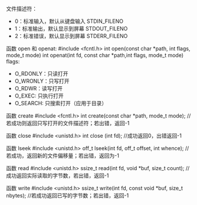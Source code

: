 文件描述符：
- 0：标准输入，默认从键盘输入 STDIN_FILENO
- 1：标准输出，默认显示到屏幕 STDOUT_FILENO
- 2：标准错误，默认显示到屏幕 STDERR_FILENO

函数 open 和 openat:
#include <fcntl.h>
int open(const char *path, int flags, mode_t mode)
int openat(int fd, const char *path,int flags, mode_t mode)
flags:
- O_RDONLY：只读打开
- O_WRONLY：只写打开
- O_RDWR：读写打开
- O_EXEC: 只执行打开
- O_SEARCH: 只搜索打开（应用于目录）

函数 create
#include <fcntl.h>
int create(const char *path, mode_t mode); //若成功则返回只写打开的文件描述符；若出错，返回-1

函数 close
#include <unistd.h>
int close (int fd); //成功返回0，出错返回-1

函数 lseek
#include <unistd.h>
off_t lseek(int fd, off_t offset, int whence); //若成功，返回新的文件偏移量；若出错，返回为-1

函数 read
#include <unistd.h>
ssize_t read(int fd, void *buf, size_t count); //成功返回实际读取的字节数，若出错，返回-1

函数 write
#include <unistd.h>
ssize_t write(int fd, const void *buf, size_t nbytes); //若成功返回已写的字节数；若出错，返回-1

